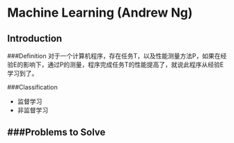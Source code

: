 # Machine Learning (Andrew Ng)

## Introduction
###Definition
对于一个计算机程序，存在任务T，以及性能测量方法P，如果在经验E的影响下，通过P的测量，程序完成任务T的性能提高了，就说此程序从经验E学习到了。

###Classification
- 监督学习
- 非监督学习

###Problems to Solve
- 
